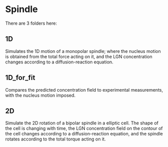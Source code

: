# Spindle
There are 3 folders here:
## 1D
Simulates the 1D motion of a monopolar spindle; where the nucleus motion is obtained from the total force acting on it, and the LGN concentration changes according to a diffusion-reaction equation.
## 1D_for_fit
Compares the predicted concentration field to experimental measurements, with the nucleus motion imposed.
## 2D
Simulate the 2D rotation of a bipolar spindle in a elliptic cell. The shape of the cell is changing with time, the LGN concentration field on the contour of the cell changes according to a diffusion-reaction equation, and the spindle rotates according to the total torque acting on it.
